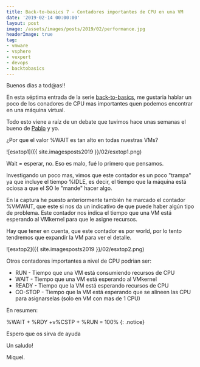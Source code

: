 ```yaml
---
title: Back-to-basics 7 - Contadores importantes de CPU en una VM
date: '2019-02-14 00:00:00'
layout: post
image: /assets/images/posts/2019/02/performance.jpg
headerImage: true
tag:
- vmware
- vsphere
- vexpert
- devops
- backtobasics
---
```


Buenos dias a tod@as!!

En esta séptima entrada de la serie [back-to-basics](https://miquelmariano.github.io/tag/#backtobasics), me gustaria hablar un poco de los conadores de CPU mas importantes quen podemos encontrar en una máquina virtual.

Todo esto viene a raíz de un debate que tuvimos hace unas semanas el bueno de [Pablo](https://twitter.com/eclat2k) y yo.

¿Por que el valor %WAIT es tan alto en todas nuestras VMs?

![esxtop1]({{ site.imagesposts2019 }}/02/esxtop1.png)

Wait = esperar, no. Eso es malo, fué lo primero que pensamos. 

Investigando un poco mas, vimos que este contador es un poco "trampa" ya que incluye el tiempo %IDLE, es decir, el tiempo que la máquina está ociosa a que el SO le "mande" hacer algo.

En la captura he puesto anteriormente también he marcado el contador %VMWAIT, que este si nos da un indicativo de que puede haber algún tipo de problema. Este contador nos indica el tiempo que una VM está esperando al VMkernel para que le asigne recursos.

Hay que tener en cuenta, que este contador es por world, por lo tento tendremos que expandir la VM para ver el detalle.

![esxtop2]({{ site.imagesposts2019 }}/02/esxtop2.png)

Otros contadores importantes a nivel de CPU podrian ser:

* RUN - Tiempo que una VM está consumiendo recursos de CPU
* WAIT - Tiempo que una VM está esperando al VMkernel
* READY - Tiempo que la VM está esperando recursos de CPU
* CO-STOP - Tiempo que la VM está esperando que se alineen las CPU para asignarselas (solo en VM con mas de 1 CPU)

En resumen:

%WAIT + %RDY +v%CSTP + %RUN = 100%
{: .notice}

Espero que os sirva de ayuda

Un saludo!

Miquel.


